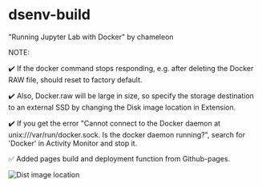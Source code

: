 # dsenv-build
"Running Jupyter Lab with Docker" by chameleon

NOTE: 

✔️ If the docker command stops responding, e.g. after deleting the Docker RAW file, should reset to factory default. 

✔️ Also, Docker.raw will be large in size, so specify the storage destination to an external SSD by changing the Disk image location in Extension.

✔️ If you get the error "Cannot connect to the Docker daemon at unix:///var/run/docker.sock. Is the docker daemon running?", search for 'Docker' in Activity Monitor and stop it.

✅ Added pages build and deployment function from Github-pages.


![Dist image location](https://github.com/keita-sa/dsenv-build/assets/58361623/ee3d9f26-6102-4b7e-9da4-32f2b8eeeaa2)
